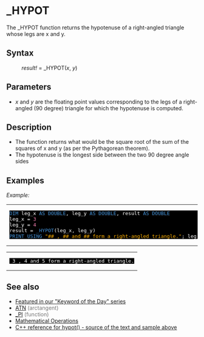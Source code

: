 <style>pre.codeide, pre.outputfixed, .outputcrt0 { background-color: #000 !important; color: #FFF !important; }</style><!DOCTYPE html>
<html class="client-nojs" dir="ltr" lang="en">
<head>
<title>_HYPOT - QB64 Phoenix Edition Wiki</title>
</head>
<body class="mediawiki ltr sitedir-ltr mw-hide-empty-elt ns-0 ns-subject page-HYPOT rootpage-HYPOT skin-vector action-view skin-vector-legacy vector-feature-language-in-header-enabled vector-feature-language-in-main-page-header-disabled vector-feature-language-alert-in-sidebar-disabled vector-feature-sticky-header-disabled vector-feature-sticky-header-edit-disabled vector-feature-table-of-contents-disabled vector-feature-visual-enhancement-next-disabled">
<div class="mw-body" id="content" role="main">
<a id="top"></a>
<h1 class="firstHeading mw-first-heading" id="firstHeading">_HYPOT</h1>
<div class="vector-body" id="bodyContent">
<div class="mw-body-content mw-content-ltr" dir="ltr" id="mw-content-text" lang="en"><div class="mw-parser-output"><p>The <a class="mw-selflink selflink">_HYPOT</a> function returns the hypotenuse of a right-angled triangle whose legs are x and y.
</p>
<h2><span class="mw-headline" id="Syntax">Syntax</span></h2>
<dl><dd><i>result!</i> = <a class="mw-selflink selflink">_HYPOT</a>(<i>x</i>, <i>y</i>)</dd></dl>
<p>
</p>
<h2><span class="mw-headline" id="Parameters">Parameters</span></h2>
<ul><li><i>x</i> and <i>y</i> are the floating point values corresponding to the legs of a right-angled (90 degree) triangle for which the hypotenuse is computed.</li></ul>
<p>
</p>
<h2><span class="mw-headline" id="Description">Description</span></h2>
<ul><li>The function returns what would be the square root of the sum of the squares of x and y (as per the Pythagorean theorem).</li>
<li>The hypotenuse is the longest side between the two 90 degree angle sides</li></ul>
<p>
</p>
<h2><span class="mw-headline" id="Examples">Examples</span></h2>
<p><i>Example:</i>
</p>
<table cellpadding="15px" width="100%">
<tbody><tr>
<td><pre class="codeide"><a href="DIM" title="DIM"><span style="color:#4593D8;">DIM</span></a> leg_x <a href="AS" title="AS"><span style="color:#4593D8;">AS</span></a> <a href="DOUBLE" title="DOUBLE"><span style="color:#4593D8;">DOUBLE</span></a>, leg_y <a href="AS" title="AS"><span style="color:#4593D8;">AS</span></a> <a href="DOUBLE" title="DOUBLE"><span style="color:#4593D8;">DOUBLE</span></a>, result <a href="AS" title="AS"><span style="color:#4593D8;">AS</span></a> <a href="DOUBLE" title="DOUBLE"><span style="color:#4593D8;">DOUBLE</span></a>
leg_x = <span style="color:#F580B1;">3</span>
leg_y = <span style="color:#F580B1;">4</span>
result = <a class="mw-selflink selflink"><span style="color:#4593D8;">_HYPOT</span></a>(leg_x, leg_y)
<a href="PRINT_USING" title="PRINT USING"><span style="color:#4593D8;">PRINT USING</span></a> <span style="color:#FFB100;">"## , ## and ## form a right-angled triangle."</span>; leg_x; leg_y; result
</pre>
</td></tr></tbody></table>
<table cellpadding="15px" width="100%">
<tbody><tr>
<td><pre class="outputcrt0"> 3 , 4 and 5 form a right-angled triangle.
</pre>
</td></tr></tbody></table>
<p>
</p>
<h2><span class="mw-headline" id="See_also">See also</span></h2>
<ul><li><a class="external text" href="https://qb64phoenix.com/forum/showthread.php?tid=1782" rel="nofollow">Featured in our "Keyword of the Day" series</a></li>
<li><a href="ATN" title="ATN">ATN</a> <span style="color:#777777;">(arctangent)</span></li>
<li><a href="PI" title="PI">_PI</a> <span style="color:#777777;">(function)</span></li>
<li><a href="Mathematical_Operations" title="Mathematical Operations">Mathematical Operations</a></li>
<li><a class="external text" href="http://www.cplusplus.com/reference/cmath/hypot/" rel="nofollow">C++ reference for hypot() - source of the text and sample above</a></li></ul>
<p>
</p>
<!-- 
NewPP limit report
Cached time: 20240714154051
Cache expiry: 86400
Reduced expiry: false
Complications: [show‐toc]
CPU time usage: 0.027 seconds
Real time usage: 0.034 seconds
Preprocessor visited node count: 148/1000000
Post‐expand include size: 1486/2097152 bytes
Template argument size: 178/2097152 bytes
Highest expansion depth: 4/100
Expensive parser function count: 0/100
Unstrip recursion depth: 0/20
Unstrip post‐expand size: 46/5000000 bytes
-->
<!--
Transclusion expansion time report (%,ms,calls,template)
100.00%   21.536      1 -total
  8.86%    1.908      1 Template:PageSyntax
  8.44%    1.817      5 Template:Text
  8.28%    1.782      9 Template:Cl
  7.86%    1.693      1 Template:OutputStart
  7.81%    1.683      1 Template:OutputEnd
  7.30%    1.572      5 Template:Parameter
  6.55%    1.411      1 Template:PageDescription
  6.54%    1.409      1 Template:CodeStart
  6.25%    1.345      1 Template:CodeEnd
-->
<!-- Saved in parser cache with key qb64pnix_mw19894-mwmb_:pcache:idhash:141-0!canonical and timestamp 20240714154051 and revision id 8938.
 -->
</div>
</div>
</div>
</div>
</body>
</html>
